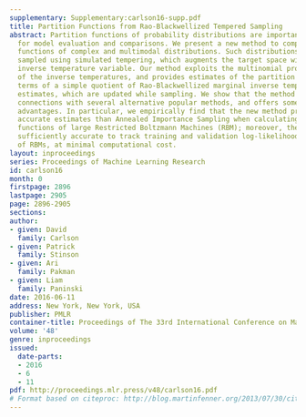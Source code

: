 ```yaml
---
supplementary: Supplementary:carlson16-supp.pdf
title: Partition Functions from Rao-Blackwellized Tempered Sampling
abstract: Partition functions of probability distributions are important quantities
  for model evaluation and comparisons. We present a new method to compute partition
  functions of complex and multimodal distributions. Such distributions are often
  sampled using simulated tempering, which augments the target space with an auxiliary
  inverse temperature variable. Our method exploits the multinomial probability law
  of the inverse temperatures, and provides estimates of the partition function in
  terms of a simple quotient of Rao-Blackwellized marginal inverse temperature probability
  estimates, which are updated while sampling. We show that the method has interesting
  connections with several alternative popular methods, and offers some significant
  advantages. In particular, we empirically find that the new method provides more
  accurate estimates than Annealed Importance Sampling when calculating partition
  functions of large Restricted Boltzmann Machines (RBM); moreover, the method is
  sufficiently accurate to track training and validation log-likelihoods during learning
  of RBMs, at minimal computational cost.
layout: inproceedings
series: Proceedings of Machine Learning Research
id: carlson16
month: 0
firstpage: 2896
lastpage: 2905
page: 2896-2905
sections: 
author:
- given: David
  family: Carlson
- given: Patrick
  family: Stinson
- given: Ari
  family: Pakman
- given: Liam
  family: Paninski
date: 2016-06-11
address: New York, New York, USA
publisher: PMLR
container-title: Proceedings of The 33rd International Conference on Machine Learning
volume: '48'
genre: inproceedings
issued:
  date-parts:
  - 2016
  - 6
  - 11
pdf: http://proceedings.mlr.press/v48/carlson16.pdf
# Format based on citeproc: http://blog.martinfenner.org/2013/07/30/citeproc-yaml-for-bibliographies/
---
```

